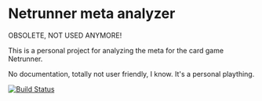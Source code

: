 # Netrunner meta analyzer

OBSOLETE, NOT USED ANYMORE!

This is a personal project for analyzing the meta for the card game Netrunner.
 
No documentation, totally not user friendly, I know. It's a personal plaything.

[![Build Status](https://travis-ci.org/madarasz/NetrunnerMeta.svg)](https://travis-ci.org/madarasz/NetrunnerMeta)
